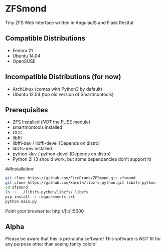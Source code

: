 # ZFSmond
Tiny ZFS Web Interface written in AngularJS and Flask Restful

## Compatible Distributions
* Fedora 21
* Ubuntu 14.04
* OpenSUSE

## Incompatible Distributions (for now)
* ArchLinux (comes with Python3 by default)
* Ubuntu 12.04 (too old version of Smartmontools)

## Prerequisites
* ZFS Installed (*NOT* the FUSE module)
* smartmontools installed
* GCC
* libffi
* libffi-dev / libffi-devel (Depends on distro)
* libzfs-dev installed
* python-dev / python-devel (Depends on distro)
* Python 2! (3 should work, but some dependancies don't support it)

##Installation:

```bash
git clone https://github.com/FireDrunk/ZFSmond.git zfsmond
git clone https://github.com/Xaroth/libzfs-python.git libzfs-python
cd zfsmond
ln -s ../libzfs-python/libzfs/ libzfs
pip install -r requirements.txt
python main.py
```
Point your browser to: http://[ip]:5000

## Alpha
Please be aware that this is pre-alpha software!
This software is *NOT* fit for any purpose other than seeing fancy colors!
